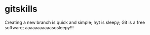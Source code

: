 # gitskills
Creating a new branch is quick and simple;
hyt is sleepy;
Git is a free software;
aaaaaaaaaaasosleepy!!!

